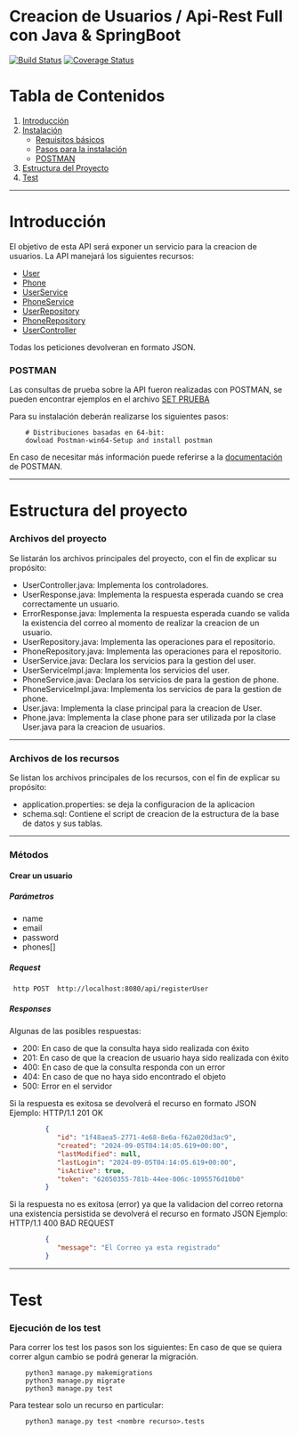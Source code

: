 # Creacion de Usuarios / Api-Rest Full con Java & SpringBoot

[![Build Status](https://travis-ci.org/MatiasLoiseau/api-rest.svg?branch=master)](https://travis-ci.org/MatiasLoiseau/api-rest)
[![Coverage Status](https://coveralls.io/repos/github/MatiasLoiseau/api-rest/badge.svg?branch=master&service=github)](https://coveralls.io/github/MatiasLoiseau/api-rest?branch=master)

# Tabla de Contenidos

1. [Introducción](#introducción)
2. [Instalación](#instalación)
    * [Requisitos básicos](#requisitos-básicos)
    * [Pasos para la instalación](#pasos-para-la-instalación)
    * [POSTMAN](#postman)
3. [Estructura del Proyecto](#estructura-del-proyecto)
4. [Test](#test)

---

# Introducción

El objetivo de esta API será exponer un servicio para la creacion de usuarios.
La API manejará los siguientes recursos:
* [User](#user)
* [Phone](#phone)
* [UserService](#userservice)
* [PhoneService](#phoneservice)
* [UserRepository](#userrepository)
* [PhoneRepository](#phonerepository)
* [UserController](#userController)

Todas los peticiones devolveran en formato JSON.

### POSTMAN
Las consultas de prueba sobre la API fueron realizadas con POSTMAN, se pueden encontrar ejemplos en el archivo [SET PRUEBA](https://github.com/MatiasLoiseau/api-rest/blob/master/SET%20PRUEBA)

Para su instalación deberán realizarse los siguientes pasos:

		# Distribuciones basadas en 64-bit:
		dowload Postman-win64-Setup and install postman

En caso de necesitar más información puede referirse a la [documentación](https://learning.postman.com/docs/introduction/overview/) de POSTMAN.

---

# Estructura del proyecto

### Archivos del proyecto
Se listarán los archivos principales del proyecto, con el fin de explicar su propósito:
* UserController.java: Implementa los controladores.
* UserResponse.java: Implementa la respuesta esperada cuando se crea correctamente un usuario.
* ErrorResponse.java: Implementa la respuesta esperada cuando se valida la existencia del correo al momento de realizar la creacion de un usuario.
* UserRepository.java: Implementa las operaciones para el repositorio.
* PhoneRepository.java: Implementa las operaciones para el repositorio.
* UserService.java: Declara los servicios para la gestion del user.
* UserServiceImpl.java: Implementa los servicios del user.
* PhoneService.java: Declara los servicios de para la gestion de phone.
* PhoneServiceImpl.java: Implementa los servicios de para la gestion de phone.
* User.java: Implementa la clase principal para la creacion de User.
* Phone.java: Implementa la clase phone para ser utilizada por la clase User.java para la creacion de usuarios.
___
### Archivos de los recursos
Se listan los archivos principales de los recursos, con el fin de explicar su propósito:
* application.properties: se deja la configuracion de la aplicacion
* schema.sql: Contiene el script de creacion de la estructura de la base de datos y sus tablas.
___

### Métodos
#### Crear un usuario
##### Parámetros
* name
* email
* password
* phones[]

##### Request
	 http POST  http://localhost:8080/api/registerUser
##### Responses
Algunas de las posibles respuestas:
* 200: En caso de que la consulta haya sido realizada con éxito
* 201: En caso de que la creacion de usuario haya sido realizada con éxito
* 400: En caso de que la consulta responda con un error
* 404: En caso de que no haya sido encontrado el objeto
* 500: Error en el servidor

Si la respuesta es exitosa se devolverá el recurso en formato JSON
Ejemplo:
         HTTP/1.1 201 OK
```json
         {
            "id": "1f48aea5-2771-4e68-8e6a-f62a020d3ac9",
            "created": "2024-09-05T04:14:05.619+00:00",
            "lastModified": null,
            "lastLogin": "2024-09-05T04:14:05.619+00:00",
            "isActive": true,
            "token": "62050355-781b-44ee-806c-1095576d10b0"
         }
```
Si la respuesta no es exitosa (error) ya que la validacion del correo retorna una existencia persistida se devolverá el recurso en formato JSON
Ejemplo:
         HTTP/1.1 400 BAD REQUEST
```json
         {
            "message": "El Correo ya esta registrado"
         }
```
***

# Test

### Ejecución de los test
Para correr los test los pasos son los siguientes:
En caso de que se quiera correr algun cambio se podrá generar la migración.

		python3 manage.py makemigrations
		python3 manage.py migrate
		python3 manage.py test

Para testear solo un recurso en particular:

		python3 manage.py test <nombre recurso>.tests
